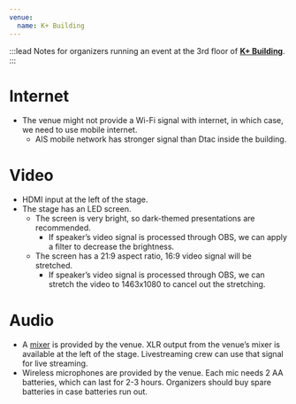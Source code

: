 ```yaml
---
venue:
  name: K+ Building
---
```


:::lead
Notes for organizers running an event at the 3rd floor of [**K+ Building**](https://www.kasikornbank.com/th/News/Documents/20200402_K+Building_ForAcademic.pdf).
:::

# Internet

- The venue might not provide a Wi-Fi signal with internet, in which case, we need to use mobile internet.
  - AIS mobile network has stronger signal than Dtac inside the building.

# Video

- HDMI input at the left of the stage.
- The stage has an LED screen.
  - The screen is very bright, so dark-themed presentations are recommended.
    - If speaker’s video signal is processed through OBS, we can apply a filter to decrease the brightness.
  - The screen has a 21:9 aspect ratio, 16:9 video signal will be stretched.
    - If speaker’s video signal is processed through OBS, we can stretch the video to 1463x1080 to cancel out the stretching.

# Audio

- A [mixer](https://usa.yamaha.com/files/download/other_assets/6/331296/ql5_en_om_b0.pdf) is provided by the venue. XLR output from the venue’s mixer is available at the left of the stage. Livestreaming crew can use that signal for live streaming.
- Wireless microphones are provided by the venue. Each mic needs 2 AA batteries, which can last for 2-3 hours. Organizers should buy spare batteries in case batteries run out.

